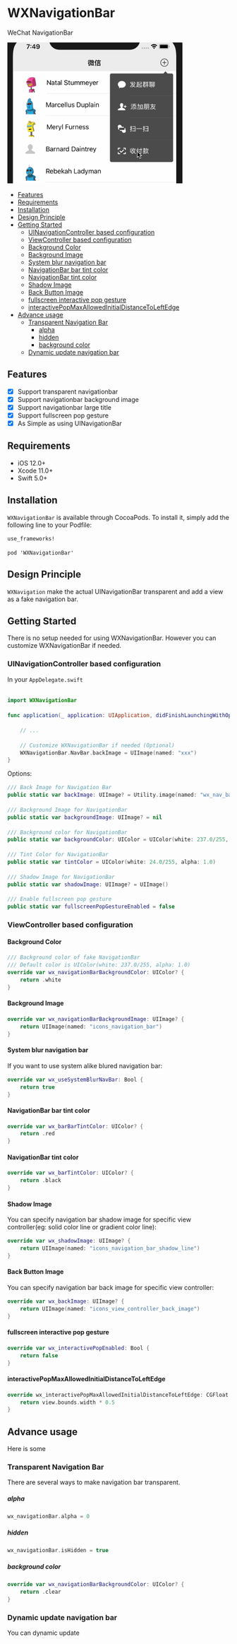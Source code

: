 
# WXNavigationBar
WeChat NavigationBar

![](Assets/navigationbar01.gif)

<!-- Toc begin -->

* [Features](#features)
* [Requirements](#requirements)
* [Installation](#installation)
* [Design Principle](#design-principle)
* [Getting Started](#getting-started)
    * [UINavigationController based configuration](#uinavigationcontroller-based-configuration)
    * [ViewController based configuration](#viewcontroller-based-configuration)
    * [Background Color](#background-color)
    * [Background Image](#background-image)
    * [System blur navigation bar](#system-blur-navigation-bar)
    * [NavigationBar bar tint color](#navigationbar-bar-tint-color)
    * [NavigationBar tint color](#navigationbar-tint-color)
    * [Shadow Image](#shadow-image)
    * [Back Button Image](#back-button-image)
    * [fullscreen interactive pop gesture](#fullscreen-interactive-pop-gesture)
    * [interactivePopMaxAllowedInitialDistanceToLeftEdge](#interactivepopmaxallowedinitialdistancetoleftedge)
* [Advance usage](#advance-usage)
    * [Transparent Navigation Bar](#transparent-navigation-bar)
      * [alpha](#alpha)
      * [hidden](#hidden)
      * [background color](#background-color-1)
    * [Dynamic update navigation bar](#dynamic-update-navigation-bar)

<!-- Toc End -->

## Features

- [x] Support transparent navigationbar
- [x] Support navigationbar background image
- [x] Support navigationbar large title
- [x] Support fullscreen pop gesture
- [x] As Simple as using UINavigationBar 
 
## Requirements

- iOS 12.0+
- Xcode 11.0+
- Swift 5.0+

## Installation

`WXNavigationBar` is available through CocoaPods. To install it, simply add the following line to your Podfile:

```
use_frameworks!

pod 'WXNavigationBar'
```

## Design Principle

`WXNavigation` make the actual UINavigationBar transparent and add a view as a fake navigation bar. 

## Getting Started

There is no setup needed for using WXNavigationBar. However you can customize WXNavigationBar if needed.

### UINavigationController based configuration

In your `AppDelegate.swift`

```swift

import WXNavigationBar

func application(_ application: UIApplication, didFinishLaunchingWithOptions launchOptions: [UIApplication.LaunchOptionsKey: Any]?) -> Bool {

    // ...
    
    // Customize WXNavigationBar if needed (Optional)
    WXNavigationBar.NavBar.backImage = UIImage(named: "xxx")
}

```

Options:

```swift
/// Back Image for Navigation Bar
public static var backImage: UIImage? = Utility.image(named: "wx_nav_back")
        
/// Background Image for NavigationBar
public static var backgroundImage: UIImage? = nil

/// Background color for NavigationBar
public static var backgroundColor: UIColor = UIColor(white: 237.0/255, alpha: 1.0)

/// Tint Color for NavigationBar
public static var tintColor = UIColor(white: 24.0/255, alpha: 1.0)

/// Shadow Image for NavigationBar
public static var shadowImage: UIImage? = UIImage()

/// Enable fullscreen pop gesture
public static var fullscreenPopGestureEnabled = false
```

### ViewController based configuration

#### Background Color

```swift
/// Background color of fake NavigationBar
/// Default color is UIColor(white: 237.0/255, alpha: 1.0)
override var wx_navigationBarBackgroundColor: UIColor? {
    return .white
}
```

#### Background Image

```swift
override var wx_navigationBarBackgroundImage: UIImage? {
    return UIImage(named: "icons_navigation_bar")
}
```

#### System blur navigation bar

If you want to use system alike blured navigation bar:

```swift
override var wx_useSystemBlurNavBar: Bool {
    return true
}
```

#### NavigationBar bar tint color

```swift
override var wx_barBarTintColor: UIColor? {
    return .red
}
```

#### NavigationBar tint color

```swift
override var wx_barTintColor: UIColor? {
    return .black
}
```

#### Shadow Image

You can specify navigation bar shadow image for specific view controller(eg: solid color line or gradient color line):

```swift
override var wx_shadowImage: UIImage? {
    return UIImage(named: "icons_navigation_bar_shadow_line")
}
```

#### Back Button Image

You can specify navigation bar back image for specific view controller:

```swift
override var wx_backImage: UIImage? {
    return UIImage(named: "icons_view_controller_back_image")
}
```

#### fullscreen interactive pop gesture

```swift
override var wx_interactivePopEnabled: Bool {
    return false
}
```

#### interactivePopMaxAllowedInitialDistanceToLeftEdge

```swift
override wx_interactivePopMaxAllowedInitialDistanceToLeftEdge: CGFloat {
    return view.bounds.width * 0.5
}
```

## Advance usage

Here is some 

### Transparent Navigation Bar

There are several ways to make navigation bar transparent.

##### alpha

```swift
wx_navigationBar.alpha = 0
```

##### hidden

```swift
wx_navigationBar.isHidden = true
```

##### background color

```swift
override var wx_navigationBarBackgroundColor: UIColor? {
    return .clear
}
```


### Dynamic update navigation bar

You can dynamic update